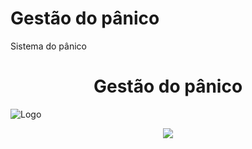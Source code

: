 # Gestão do pânico
Sistema do pânico
<h1 align="center"> Gestão do pânico </h1>

![Logo](https://github.com/GuilhermePereira2005/Gest-o-do-p-nico/assets/129389716/62d09a38-0a36-46fb-9cc0-f8c0bc4f6780)
<p align="center">
<p align="center">
<img loading="lazy" src="http://img.shields.io/static/v1?label=STATUS&message=EM%20DESENVOLVIMENTO&color=Green&style=for-the-badge"/>
</p>
